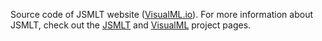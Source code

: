 Source code of JSMLT website ([VisualML.io](http://visualml.io)). For more information about JSMLT, check out the [JSMLT](https://github.com/jsmlt/jsmlt) and [VisualML](https://github.com/jsmlt/visualml) project pages.

